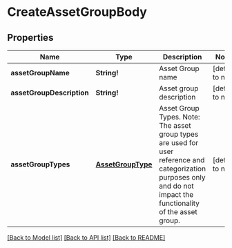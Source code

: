 # CreateAssetGroupBody

## Properties
Name | Type | Description | Notes
------------ | ------------- | ------------- | -------------
**assetGroupName** | **String!** | Asset Group name | [default to null]
**assetGroupDescription** | **String!** | Asset group description | [default to null]
**assetGroupTypes** | [**AssetGroupType**](AssetGroupType.md) | Asset Group Types. Note: The asset group types are used for user reference and categorization purposes only and do not impact the functionality of the asset group. | [default to null]

[[Back to Model list]](../README.md#documentation-for-models) [[Back to API list]](../README.md#documentation-for-api-endpoints) [[Back to README]](../README.md)


